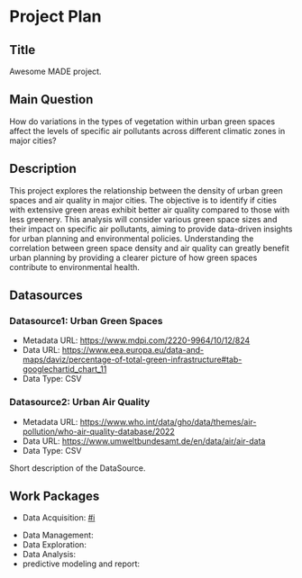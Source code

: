 # Project Plan

## Title
<!-- Give your project a short title. -->
Awesome MADE project.

## Main Question

How do variations in the types of vegetation within urban green spaces affect the levels of specific air pollutants across different climatic zones in major cities?


## Description

This project explores the relationship between the density of urban green spaces and air quality in major cities. The objective is to identify if cities with extensive green areas exhibit better air quality compared to those with less greenery. This analysis will consider various green space sizes and their impact on specific air pollutants, aiming to provide data-driven insights for urban planning and environmental policies.  Understanding the correlation between green space density and air quality can greatly benefit urban planning by providing a clearer picture of how green spaces contribute to environmental health.

## Datasources



### Datasource1: Urban Green Spaces
* Metadata URL: https://www.mdpi.com/2220-9964/10/12/824
* Data URL: https://www.eea.europa.eu/data-and-maps/daviz/percentage-of-total-green-infrastructure#tab-googlechartid_chart_11
* Data Type: CSV
### Datasource2: Urban Air Quality
* Metadata URL:  https://www.who.int/data/gho/data/themes/air-pollution/who-air-quality-database/2022
* Data URL: https://www.umweltbundesamt.de/en/data/air/air-data
* Data Type: CSV

Short description of the DataSource.

## Work Packages

*  Data Acquisition: [#i][i1]

  [i1]: https://github.com/Mahshidaf/Project-Work-1-mahshid-afshari/issues/1
  
*  Data Management: 
*  Data Exploration: 
*  Data Analysis: 
*  predictive modeling and report:

